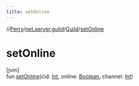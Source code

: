 ```yaml
---
title: setOnline
---
```

//[Perry](../../../index.html)/[net.server.guild](../index.html)/[Guild](index.html)/[setOnline](set-online.html)



# setOnline



[jvm]\
fun [setOnline](set-online.html)(cid: [Int](https://kotlinlang.org/api/latest/jvm/stdlib/kotlin/-int/index.html), online: [Boolean](https://kotlinlang.org/api/latest/jvm/stdlib/kotlin/-boolean/index.html), channel: [Int](https://kotlinlang.org/api/latest/jvm/stdlib/kotlin/-int/index.html))




